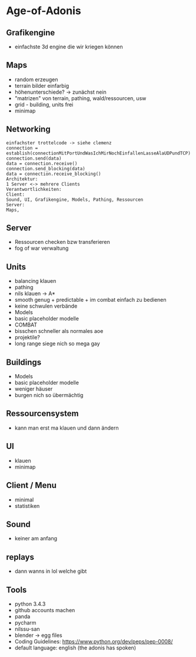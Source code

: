 # Age-of-Adonis

## Grafikengine
* einfachste 3d engine die wir kriegen können
    
## Maps
* random erzeugen
* terrain bilder einfarbig
* höhenunterschiede? -> zunächst nein
* "matrizen" von terrain, pathing, wald/ressourcen, usw
* grid - building, units frei
* minimap
    
## Networking
    einfachster trottelcode -> siehe clemenz
    connection = establish(connectionMitPortUndWasIchMirNochEinfallenLasseAlaUDPundTCP)
    connection.send(data)
    data = connection.receive()
    connection.send_blocking(data)
    data = connection.receive_blocking()
    Architektur:
    1 Server <-> mehrere Clients
    Verantwortlichkeiten:
    Client: 
    Sound, UI, Grafikengine, Models, Pathing, Ressourcen
    Server:
    Maps,
    
## Server
* Ressourcen checken bzw transferieren
* fog of war verwaltung
    
    
## Units
* balancing klauen
* pathing
* nils klauen -> A*
* smooth genug + predictable + im combat einfach zu bedienen
* keine schwulen verbände
* Models
* basic placeholder modelle
* COMBAT
* bisschen schneller als normales aoe
* projektile?
* long range siege nich so mega gay
    
## Buildings
* Models
* basic placeholder modelle
* weniger häuser
* burgen nich so übermächtig
    
## Ressourcensystem
* kann man erst ma klauen und dann ändern
    
## UI
* klauen
* minimap
    
## Client / Menu
* minimal
* statistiken
    
## Sound
* keiner am anfang
    
## replays
* dann wanns in lol welche gibt
    
## Tools
* python 3.4.3
* github accounts machen
* panda
* pycharm
* nilssu-san
* blender -> egg files
* Coding Guidelines: https://www.python.org/dev/peps/pep-0008/
* default language: english (the adonis has spoken)
